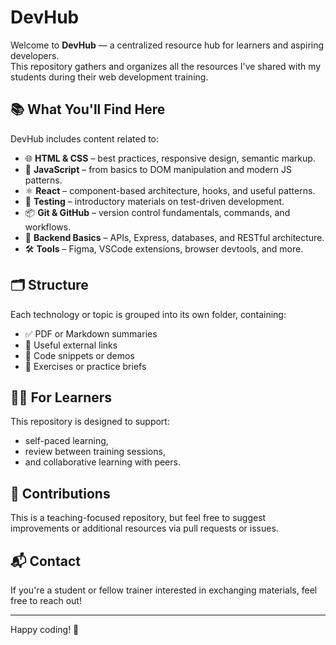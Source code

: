 # DevHub

Welcome to **DevHub** — a centralized resource hub for learners and aspiring developers.  
This repository gathers and organizes all the resources I've shared with my students during their web development training.

## 📚 What You'll Find Here

DevHub includes content related to:

- 🌐 **HTML & CSS** – best practices, responsive design, semantic markup.
- 🧠 **JavaScript** – from basics to DOM manipulation and modern JS patterns.
- ⚛️ **React** – component-based architecture, hooks, and useful patterns.
- 🧪 **Testing** – introductory materials on test-driven development.
- 📦 **Git & GitHub** – version control fundamentals, commands, and workflows.
- 🔌 **Backend Basics** – APIs, Express, databases, and RESTful architecture.
- 🛠️ **Tools** – Figma, VSCode extensions, browser devtools, and more.

## 🗂️ Structure

Each technology or topic is grouped into its own folder, containing:

- ✅ PDF or Markdown summaries
- 🔗 Useful external links
- 🧩 Code snippets or demos
- 📝 Exercises or practice briefs

## 👨‍🏫 For Learners

This repository is designed to support:
- self-paced learning,
- review between training sessions,
- and collaborative learning with peers.

## 🤝 Contributions

This is a teaching-focused repository, but feel free to suggest improvements or additional resources via pull requests or issues.

## 📬 Contact

If you're a student or fellow trainer interested in exchanging materials, feel free to reach out!

---

Happy coding! 🚀
